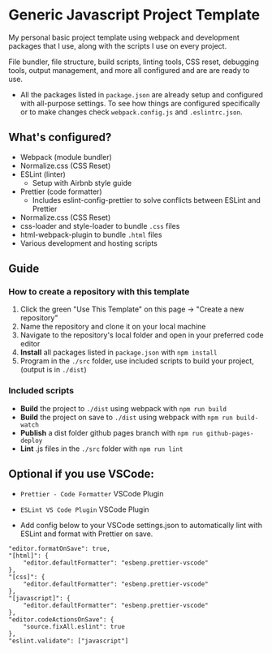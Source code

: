 # Generic Javascript Project Template

My personal basic project template using webpack and development packages that I use, along with the scripts I use on every project.

File bundler, file structure, build scripts, linting tools, CSS reset, debugging tools, output management, and more all configured and are are ready to use.

- All the packages listed in `package.json` are already setup and configured with all-purpose settings. To see how things are configured specifically or to make changes check `webpack.config.js` and `.eslintrc.json`.

## What's configured?

- Webpack (module bundler)
- Normalize.css (CSS Reset)
- ESLint (linter)
  - Setup with Airbnb style guide
- Prettier (code formatter)
  - Includes eslint-config-prettier to solve conflicts between ESLint and Prettier
- Normalize.css (CSS Reset)
- css-loader and style-loader to bundle `.css` files
- html-webpack-plugin to bundle `.html` files
- Various development and hosting scripts

## Guide

### How to create a repository with this template

1. Click the green "Use This Template" on this page -> "Create a new repository"
1. Name the repository and clone it on your local machine
1. Navigate to the repository's local folder and open in your preferred code editor
1. **Install** all packages listed in `package.json` with `npm install`
1. Program in the `./src` folder, use included scripts to build your project, (output is in `./dist`)

### Included scripts

- **Build** the project to `./dist` using webpack with `npm run build`
- **Build** the project on save to `./dist` using webpack with `npm run build-watch`
- **Publish** a dist folder github pages branch with `npm run github-pages-deploy`
- **Lint** .js files in the `./src` folder with `npm run lint`

## Optional if you use VSCode:

- `Prettier - Code Formatter` VSCode Plugin
- `ESLint VS Code Plugin` VSCode Plugin

- Add config below to your VSCode settings.json to automatically lint with ESLint and format with Prettier on save.

```
"editor.formatOnSave": true,
"[html]": {
    "editor.defaultFormatter": "esbenp.prettier-vscode"
},
"[css]": {
    "editor.defaultFormatter": "esbenp.prettier-vscode"
},
"[javascript]": {
    "editor.defaultFormatter": "esbenp.prettier-vscode"
},
"editor.codeActionsOnSave": {
    "source.fixAll.eslint": true
},
"eslint.validate": ["javascript"]
```
